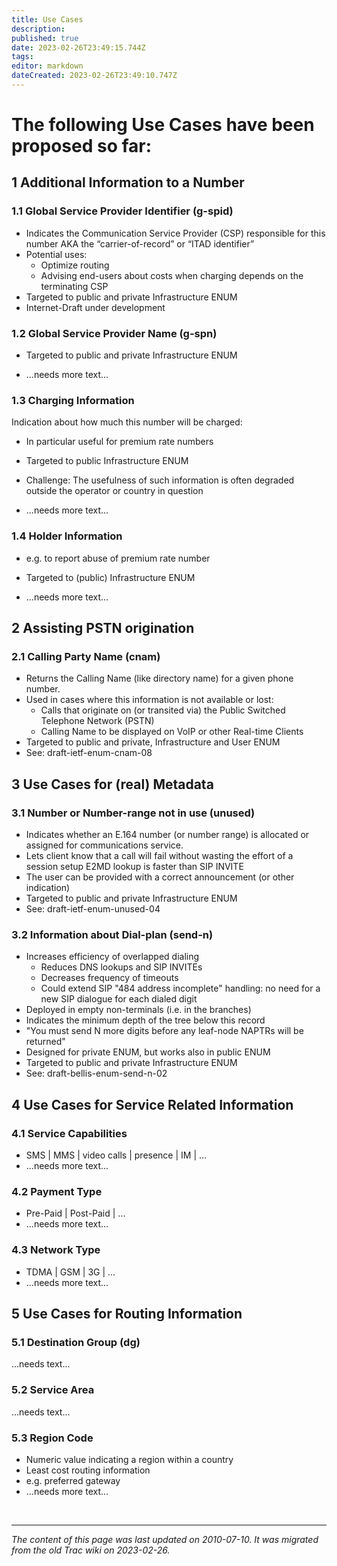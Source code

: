 ```yaml
---
title: Use Cases
description: 
published: true
date: 2023-02-26T23:49:15.744Z
tags: 
editor: markdown
dateCreated: 2023-02-26T23:49:10.747Z
---
```


# The following Use Cases have been proposed so far:
## 1 Additional Information to a Number
### 1.1 Global Service Provider Identifier (g-spid)

 -   Indicates the Communication Service Provider (CSP) responsible for this number AKA the “carrier-of-record” or “ITAD identifier”
 -   Potential uses:
      -  Optimize routing
       - Advising end-users about costs when charging depends on the terminating CSP 
  -  Targeted to public and private Infrastructure ENUM
  -  Internet-Draft under development 

### 1.2 Global Service Provider Name (g-spn)

  -  Targeted to public and private Infrastructure ENUM 

  -  ...needs more text... 

### 1.3 Charging Information

Indication about how much this number will be charged:

  -  In particular useful for premium rate numbers
  -  Targeted to public Infrastructure ENUM
  -  Challenge: The usefulness of such information is often degraded outside the operator or country in question 

  -  ...needs more text... 

### 1.4 Holder Information

  -  e.g. to report abuse of premium rate number
  -  Targeted to (public) Infrastructure ENUM 

 -   ...needs more text... 

## 2 Assisting PSTN origination
### 2.1 Calling Party Name (cnam)

 -   Returns the Calling Name (like directory name) for a given phone number.
 -   Used in cases where this information is not available or lost:
      -  Calls that originate on (or transited via) the Public Switched Telephone Network (PSTN)
       - Calling Name to be displayed on VoIP or other Real-time Clients 
  -  Targeted to public and private, Infrastructure and User ENUM
  -  See: draft-ietf-enum-cnam-08 

## 3 Use Cases for (real) Metadata
### 3.1 Number or Number-range not in use (unused)

  -  Indicates whether an E.164 number (or number range) is allocated or assigned for communications service.
  -  Lets client know that a call will fail without wasting the effort of a session setup E2MD lookup is faster than SIP INVITE
  -  The user can be provided with a correct announcement (or other indication)
  -  Targeted to public and private Infrastructure ENUM
  -  See: draft-ietf-enum-unused-04 

### 3.2 Information about Dial-plan (send-n)

 -   Increases efficiency of overlapped dialing
     -    Reduces DNS lookups and SIP INVITEs
     -   Decreases frequency of timeouts
      -  Could extend SIP "484 address incomplete" handling: no need for a new SIP dialogue for each dialed digit 
 -   Deployed in empty non-terminals (i.e. in the branches)
 -   Indicates the minimum depth of the tree below this record
 -   "You must send N more digits before any leaf-node NAPTRs will be returned"
 -   Designed for private ENUM, but works also in public ENUM
 -   Targeted to public and private Infrastructure ENUM
 -   See: draft-bellis-enum-send-n-02 

## 4 Use Cases for Service Related Information
### 4.1 Service Capabilities

 -   SMS | MMS | video calls | presence | IM | …
 -   ...needs more text... 

### 4.2 Payment Type

 -   Pre-Paid | Post-Paid | ...
 -   ...needs more text... 

### 4.3 Network Type

  -  TDMA | GSM | 3G | …
  -  ...needs more text... 

## 5 Use Cases for Routing Information
### 5.1 Destination Group (dg)

...needs text...
### 5.2 Service Area

...needs text...
### 5.3 Region Code

 -   Numeric value indicating a region within a country
 -   Least cost routing information
 -   e.g. preferred gateway
 -   ...needs more text... 
    
&nbsp;
&nbsp;
&nbsp;

---

*The content of this page was last updated on 2010-07-10. It was migrated from the old Trac wiki on 2023-02-26.*    